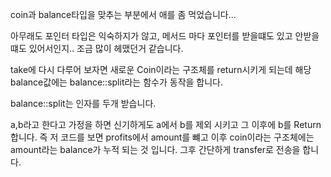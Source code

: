 coin과 balance타입을 맞추는 부분에서 애를 좀 먹었습니다...

아무래도 포인터 타입은 익숙하지가 않고, 메서드 마다 포인터를 받을떄도 있고 안받을떄도 있어서인지.. 조금 많이 헤맸던거 같습니다.

take에 다시 다루어 보자면 새로운 Coin이라는 구조체를 return시키게 되는데 해당 balance값에는 balance::split라는 함수가 동작을 합니다.

balance::split는 인자를 두개 받습니다.

a,b라고 한다고 가정을 하면 신기하게도 a에서 b를 제외 시키고 그 이후에 b를 Return합니다.
즉 저 코드를 보면 profits에서 amount를 뺴고 이후 coin이라는 구조체에는 amount라는 balance가 누적 되는 것 입니다.
그후 간단하게 transfer로 전송을 합니다.
